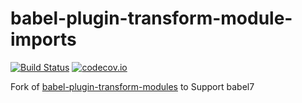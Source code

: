 # babel-plugin-transform-module-imports
 [![Build Status](https://travis-ci.org/JoshRosenstein/babel-plugin-transform-module-imports.svg?branch=master)](https://travis-ci.org/JoshRosenstein/babel-plugin-transform-module-imports?branch=master) [![codecov.io](http://codecov.io/github/JoshRosenstein/babel-plugin-transform-module-imports/coverage.svg?branch=master)](http://codecov.io/github/JoshRosenstein/babel-plugin-transform-module-imports?branch=master)

Fork of [babel-plugin-transform-modules](https://github.com/dolymood/babel-plugin-transform-modules) to Support babel7
